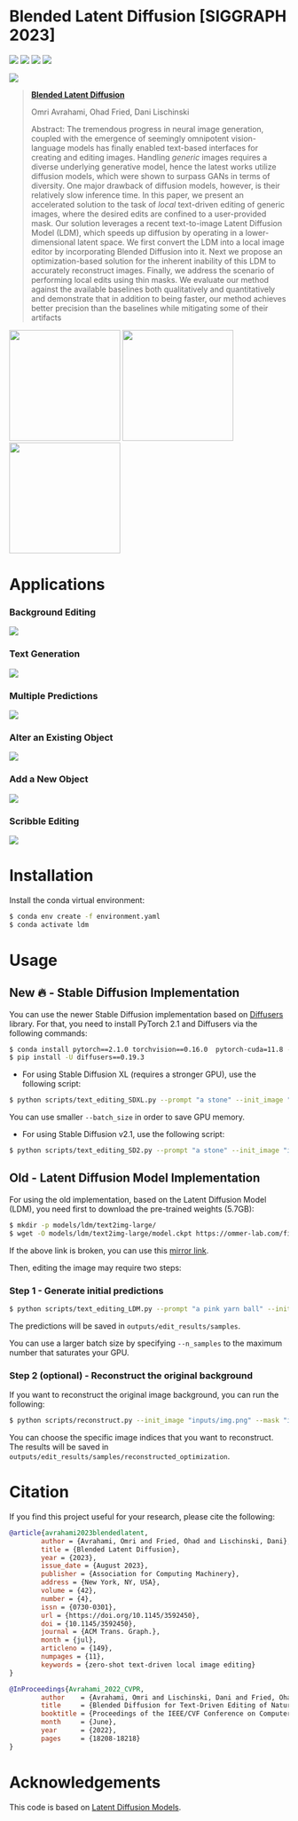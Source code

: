 # Blended Latent Diffusion [SIGGRAPH 2023]
<a href="https://omriavrahami.com/blended-latent-diffusion-page/"><img src="https://img.shields.io/static/v1?label=Project&message=Website&color=blue"></a> 
<a href="https://arxiv.org/abs/2206.02779"><img src="https://img.shields.io/badge/arXiv-2206.02779-b31b1b.svg"></a>
<a href="https://opensource.org/licenses/MIT"><img src="https://img.shields.io/badge/License-MIT-yellow.svg"></a>
<a href="https://pytorch.org/"><img src="https://img.shields.io/badge/PyTorch->=2.1.0-Red?logo=pytorch"></a>

<a href="https://omriavrahami.com/blended-latent-diffusion-page/"><img src="docs/teaser.png" /></a>

> <a href="https://omriavrahami.com/blended-latent-diffusion-page/">**Blended Latent Diffusion**</a>
>
> Omri Avrahami, Ohad Fried, Dani Lischinski
>
> Abstract: The tremendous progress in neural image generation, coupled with the emergence of seemingly omnipotent vision-language models has finally enabled text-based interfaces for creating and editing images. Handling *generic* images requires a diverse underlying generative model, hence the latest works utilize diffusion models, which were shown to surpass GANs in terms of diversity. One major drawback of diffusion models, however, is their relatively slow inference time. In this paper, we present an accelerated solution to the task of *local* text-driven editing of generic images, where the desired edits are confined to a user-provided mask. Our solution leverages a recent text-to-image Latent Diffusion Model (LDM), which speeds up diffusion by operating in a lower-dimensional latent space. We first convert the LDM into a local image editor by incorporating Blended Diffusion into it. Next we propose an optimization-based solution for the inherent inability of this LDM to accurately reconstruct images. Finally, we address the scenario of performing local edits using thin masks. We evaluate our method against the available baselines both qualitatively and quantitatively and demonstrate that in addition to being faster, our method achieves better precision than the baselines while mitigating some of their artifacts

<div>
  <img src="docs/object_editing.gif" width="200px"/>
  <img src="docs/new_object.gif" width="200px"/>
  <img src="docs/graffiti.gif" width="200px"/>
</div>

# Applications

### Background Editing
<img src="docs/applications/background_edit.png" />

### Text Generation
<img src="docs/applications/text.png" />

### Multiple Predictions
<img src="docs/applications/multiple_predictions.png" />

### Alter an Existing Object
<img src="docs/applications/object_edit.png" />

### Add a New Object
<img src="docs/applications/new_object.png" />

### Scribble Editing
<img src="docs/applications/scribble_edit.png" />

# Installation
Install the conda virtual environment:
```bash
$ conda env create -f environment.yaml
$ conda activate ldm
```

# Usage

## New :fire: - Stable Diffusion Implementation
You can use the newer Stable Diffusion implementation based on [Diffusers](https://github.com/huggingface/diffusers) library.
For that, you need to install PyTorch 2.1 and Diffusers via the following commands:
```bash
$ conda install pytorch==2.1.0 torchvision==0.16.0  pytorch-cuda=11.8 -c pytorch -c nvidia
$ pip install -U diffusers==0.19.3
```

* For using Stable Diffusion XL (requires a stronger GPU), use the following script:

```bash
$ python scripts/text_editing_SDXL.py --prompt "a stone" --init_image "inputs/img.png" --mask "inputs/mask.png"
```
You can use smaller `--batch_size` in order to save GPU memory.

* For using Stable Diffusion v2.1, use the following script:
```bash
$ python scripts/text_editing_SD2.py --prompt "a stone" --init_image "inputs/img.png" --mask "inputs/mask.png"
```

## Old - Latent Diffusion Model Implementation
For using the old implementation, based on the Latent Diffusion Model (LDM), you need first to download the pre-trained weights (5.7GB):
```bash
$ mkdir -p models/ldm/text2img-large/
$ wget -O models/ldm/text2img-large/model.ckpt https://ommer-lab.com/files/latent-diffusion/nitro/txt2img-f8-large/model.ckpt
```

If the above link is broken, you can use this [mirror link](https://huggingface.co/omriav/blended-latent-diffusion-ldm/resolve/main/model.ckpt?download=true).

Then, editing the image may require two steps:
### Step 1 - Generate initial predictions
```bash
$ python scripts/text_editing_LDM.py --prompt "a pink yarn ball" --init_image "inputs/img.png" --mask "inputs/mask.png"
```

The predictions will be saved in `outputs/edit_results/samples`.

You can use a larger batch size by specifying `--n_samples` to the maximum number that saturates your GPU.

### Step 2 (optional) - Reconstruct the original background
If you want to reconstruct the original image background, you can run the following:
```bash
$ python scripts/reconstruct.py --init_image "inputs/img.png" --mask "inputs/mask.png" --selected_indices 0 1
```

You can choose the specific image indices that you want to reconstruct. The results will be saved in `outputs/edit_results/samples/reconstructed_optimization`.

# Citation
If you find this project useful for your research, please cite the following:
```bibtex
@article{avrahami2023blendedlatent,
        author = {Avrahami, Omri and Fried, Ohad and Lischinski, Dani},
        title = {Blended Latent Diffusion},
        year = {2023},
        issue_date = {August 2023},
        publisher = {Association for Computing Machinery},
        address = {New York, NY, USA},
        volume = {42},
        number = {4},
        issn = {0730-0301},
        url = {https://doi.org/10.1145/3592450},
        doi = {10.1145/3592450},
        journal = {ACM Trans. Graph.},
        month = {jul},
        articleno = {149},
        numpages = {11},
        keywords = {zero-shot text-driven local image editing}
}

@InProceedings{Avrahami_2022_CVPR,
        author    = {Avrahami, Omri and Lischinski, Dani and Fried, Ohad},
        title     = {Blended Diffusion for Text-Driven Editing of Natural Images},
        booktitle = {Proceedings of the IEEE/CVF Conference on Computer Vision and Pattern Recognition (CVPR)},
        month     = {June},
        year      = {2022},
        pages     = {18208-18218}
}
```

# Acknowledgements
This code is based on [Latent Diffusion Models](https://github.com/CompVis/latent-diffusion).
